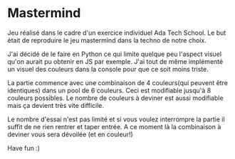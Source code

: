 # Mastermind

Jeu réalisé dans le cadre d'un exercice individuel Ada Tech School.
Le but était de reproduire le jeu mastermind dans la techno de notre choix.

J'ai décidé de le faire en Python ce qui limite quelque peu l'aspect visuel qu'on aurait pu obtenir en JS par exemple.
J'ai tout de même implémenté un visuel des couleurs dans la console pour que ce soit moins triste.

La partie commence avec une combinaison de 4 couleurs(qui peuvent être identiques) dans un pool de 6 couleurs.
Ceci est modifiable jusqu'à 8 couleurs possibles. Le nombre de couleurs à deviner est aussi modifiable mais ça devient très vite difficile.

Le nombre d'essai n'est pas limité et si vous voulez interrompre la partie il suffit de ne rien rentrer et taper entrée.
A ce moment là la combinaison à deviner vous sera dévoilée (et en couleur!)

Have fun :)
